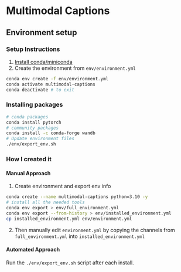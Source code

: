 # Multimodal Captions

## Environment setup

### Setup Instructions

1. [Install conda/miniconda](https://docs.anaconda.com/miniconda/install/)
2. Create the environment from `env/environment.yml`
```bash
conda env create -f env/environment.yml
conda activate multimodal-captions
conda deactivate # to exit
```

### Installing packages

```bash
# conda packages
conda install pytorch
# community packages
conda install -c conda-forge wandb
# Update environment files
./env/export_env.sh
```

### How I created it

#### Manual Approach

1. Create environment and export env info
```bash
conda create --name multimodal-captions python=3.10 -y
# install all the needed tools
conda env export > env/full_environment.yml
conda env export --from-history > env/installed_environment.yml
cp installed_environment.yml env/environment.yml
```

2. Then manually edit `environment.yml` by copying the channels from `full_environment.yml` into `installed_environment.yml`

#### Automated Approach

Run the `./env/export_env.sh` script after each install.
